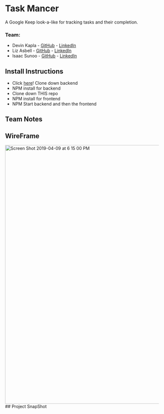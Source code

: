 # Task Mancer
A Google Keep look-a-like for tracking tasks and their completion.
### Team:
- Devin Kapla - [GitHub](https://github.com/DekayHaHa) - [LinkedIn](https://www.linkedin.com/in/devinkapla/)
- Liz Asbell - [GitHub]() - [LinkedIn]()
- Isaac Sunoo - [GitHub]() - [LinkedIn]()

## Install Instructions
- Click [here](https://github.com/IsaacSunoo/trapper-keeper-api)! Clone down backend
- NPM install for backend
- Clone down THIS repo
- NPM install for frontend
- NPM Start backend and then the frontend

## Team Notes

## WireFrame
<img width="845" alt="Screen Shot 2019-04-09 at 6 15 00 PM" src="https://user-images.githubusercontent.com/23220813/55843105-c9297180-5af3-11e9-9dce-48b9f4bd3f87.png">
## Project SnapShot

